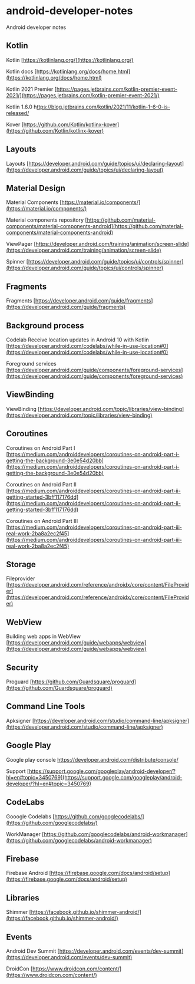 # android-developer-notes
Android developer notes

## Kotlin

Kotlin [https://kotlinlang.org/](https://kotlinlang.org/)

Kotlin docs [https://kotlinlang.org/docs/home.html](https://kotlinlang.org/docs/home.html)

Kotlin 2021 Premier [https://pages.jetbrains.com/kotlin-premier-event-2021/](https://pages.jetbrains.com/kotlin-premier-event-2021/)

Kotlin 1.6.0 h[ttps://blog.jetbrains.com/kotlin/2021/11/kotlin-1-6-0-is-released/](https://blog.jetbrains.com/kotlin/2021/11/kotlin-1-6-0-is-released/)

Kover [https://github.com/Kotlin/kotlinx-kover](https://github.com/Kotlin/kotlinx-kover)

## Layouts

Layouts [https://developer.android.com/guide/topics/ui/declaring-layout](https://developer.android.com/guide/topics/ui/declaring-layout)

## Material Design

Material Components [https://material.io/components/](https://material.io/components/)

Material components repository [https://github.com/material-components/material-components-android](https://github.com/material-components/material-components-android)

ViewPager [https://developer.android.com/training/animation/screen-slide](https://developer.android.com/training/animation/screen-slide)

Spinner [https://developer.android.com/guide/topics/ui/controls/spinner](https://developer.android.com/guide/topics/ui/controls/spinner)


## Fragments

Fragments [https://developer.android.com/guide/fragments](https://developer.android.com/guide/fragments)

## Background process

Codelab Receive location updates in Android 10 with Kotlin [https://developer.android.com/codelabs/while-in-use-location#0](https://developer.android.com/codelabs/while-in-use-location#0)

Foreground services [https://developer.android.com/guide/components/foreground-services](https://developer.android.com/guide/components/foreground-services)


## ViewBinding

ViewBinding [https://developer.android.com/topic/libraries/view-binding](https://developer.android.com/topic/libraries/view-binding)

## Coroutines 

Coroutines on Android Part I [https://medium.com/androiddevelopers/coroutines-on-android-part-i-getting-the-background-3e0e54d20bb](https://medium.com/androiddevelopers/coroutines-on-android-part-i-getting-the-background-3e0e54d20bb)

Coroutines on Android Part II [https://medium.com/androiddevelopers/coroutines-on-android-part-ii-getting-started-3bff117176dd](https://medium.com/androiddevelopers/coroutines-on-android-part-ii-getting-started-3bff117176dd)

Coroutines on Android Part III [https://medium.com/androiddevelopers/coroutines-on-android-part-iii-real-work-2ba8a2ec2f45](https://medium.com/androiddevelopers/coroutines-on-android-part-iii-real-work-2ba8a2ec2f45)

## Storage

Fileprovider [https://developer.android.com/reference/androidx/core/content/FileProvider](https://developer.android.com/reference/androidx/core/content/FileProvider)


## WebView

Building web apps in WebView [https://developer.android.com/guide/webapps/webview](https://developer.android.com/guide/webapps/webview)

## Security

Proguard [https://github.com/Guardsquare/proguard](https://github.com/Guardsquare/proguard)

## Command Line Tools

Apksigner [https://developer.android.com/studio/command-line/apksigner](https://developer.android.com/studio/command-line/apksigner)

## Google Play

Google play console https://developer.android.com/distribute/console/

Support [https://support.google.com/googleplay/android-developer/?hl=en#topic=3450769](https://support.google.com/googleplay/android-developer/?hl=en#topic=3450769)

## CodeLabs

Gooogle Codelabs [https://github.com/googlecodelabs/](https://github.com/googlecodelabs/)

WorkManager [https://github.com/googlecodelabs/android-workmanager](https://github.com/googlecodelabs/android-workmanager)

## Firebase

Firebase Android [https://firebase.google.com/docs/android/setup](https://firebase.google.com/docs/android/setup)

## Libraries

Shimmer [https://facebook.github.io/shimmer-android/](https://facebook.github.io/shimmer-android/)


## Events

Android Dev Summit [https://developer.android.com/events/dev-summit](https://developer.android.com/events/dev-summit)

DroidCon [https://www.droidcon.com/content/](https://www.droidcon.com/content/)
